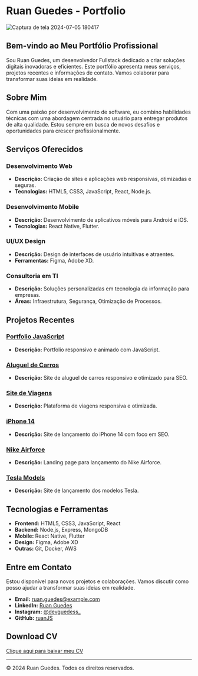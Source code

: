 # Ruan Guedes - Portfolio

![Captura de tela 2024-07-05 180417](https://github.com/ruanJS/devguedess/assets/125290791/13e183ed-4a93-4560-9321-e1127410563f)


## Bem-vindo ao Meu Portfólio Profissional

Sou Ruan Guedes, um desenvolvedor Fullstack dedicado a criar soluções digitais inovadoras e eficientes. Este portfólio apresenta meus serviços, projetos recentes e informações de contato. Vamos colaborar para transformar suas ideias em realidade.

## Sobre Mim

Com uma paixão por desenvolvimento de software, eu combino habilidades técnicas com uma abordagem centrada no usuário para entregar produtos de alta qualidade. Estou sempre em busca de novos desafios e oportunidades para crescer profissionalmente.

## Serviços Oferecidos

### Desenvolvimento Web
- **Descrição:** Criação de sites e aplicações web responsivas, otimizadas e seguras.
- **Tecnologias:** HTML5, CSS3, JavaScript, React, Node.js.

### Desenvolvimento Mobile
- **Descrição:** Desenvolvimento de aplicativos móveis para Android e iOS.
- **Tecnologias:** React Native, Flutter.

### UI/UX Design
- **Descrição:** Design de interfaces de usuário intuitivas e atraentes.
- **Ferramentas:** Figma, Adobe XD.

### Consultoria em TI
- **Descrição:** Soluções personalizadas em tecnologia da informação para empresas.
- **Áreas:** Infraestrutura, Segurança, Otimização de Processos.

## Projetos Recentes

### [Portfolio JavaScript](https://ruanguedes-alpha.vercel.app/)
- **Descrição:** Portfolio responsivo e animado com JavaScript.

### [Aluguel de Carros](https://car-rent-pied.vercel.app/)
- **Descrição:** Site de aluguel de carros responsivo e otimizado para SEO.

### [Site de Viagens](https://github.com/ruanJS)
- **Descrição:** Plataforma de viagens responsiva e otimizada.

### [iPhone 14](https://ruanjs.github.io/Apple-Iphone-14-WebSite/)
- **Descrição:** Site de lançamento do iPhone 14 com foco em SEO.

### [Nike Airforce](https://ruanjs.github.io/Nike/)
- **Descrição:** Landing page para lançamento do Nike Airforce.

### [Tesla Models](https://ruanjs.github.io/Tesla-Ruan/)
- **Descrição:** Site de lançamento dos modelos Tesla.

## Tecnologias e Ferramentas

- **Frontend:** HTML5, CSS3, JavaScript, React
- **Backend:** Node.js, Express, MongoDB
- **Mobile:** React Native, Flutter
- **Design:** Figma, Adobe XD
- **Outras:** Git, Docker, AWS

## Entre em Contato

Estou disponível para novos projetos e colaborações. Vamos discutir como posso ajudar a transformar suas ideias em realidade.

- **Email:** ruan.guedes@example.com
- **LinkedIn:** [Ruan Guedes](https://www.linkedin.com/in/ruan-guedes-807578248/)
- **Instagram:** [@devguedess_](https://www.instagram.com/devguedess_/)
- **GitHub:** [ruanJS](https://github.com/ruanJS)

## Download CV

[Clique aqui para baixar meu CV](./components/RUAN%20GUEDES%20-%20CURRICULO%20PROFISSIONAL.pdf)

---

© 2024 Ruan Guedes. Todos os direitos reservados.
